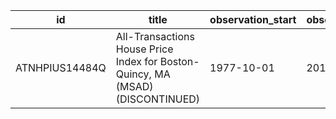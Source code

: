 | id             | title                                                                          | observation_start   | observation_end   |
|----------------|--------------------------------------------------------------------------------|---------------------|-------------------|
| ATNHPIUS14484Q | All-Transactions House Price Index for Boston-Quincy, MA (MSAD) (DISCONTINUED) | 1977-10-01          | 2013-01-01        |